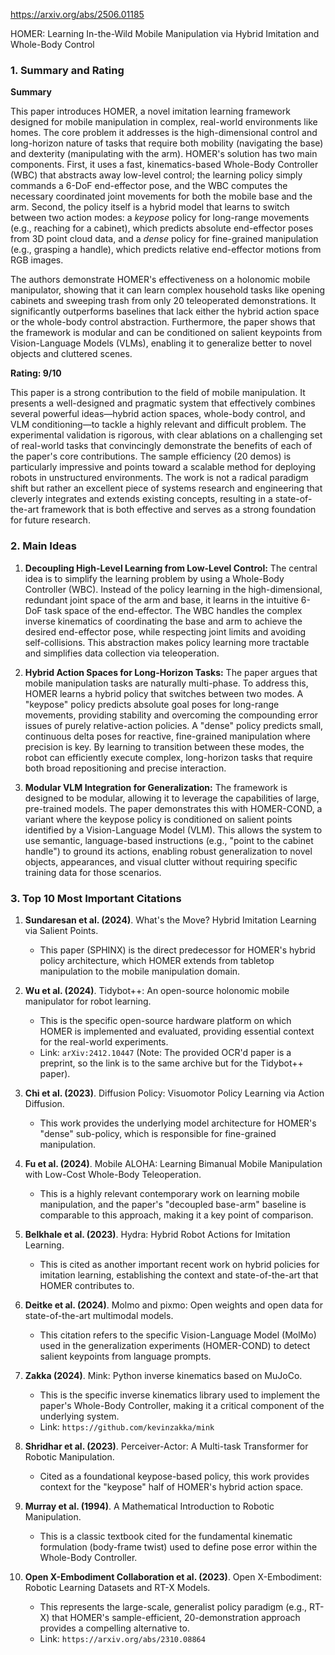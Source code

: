 https://arxiv.org/abs/2506.01185

HOMER: Learning In-the-Wild Mobile Manipulation via Hybrid Imitation and Whole-Body Control

### 1. Summary and Rating

**Summary**

This paper introduces HOMER, a novel imitation learning framework designed for mobile manipulation in complex, real-world environments like homes. The core problem it addresses is the high-dimensional control and long-horizon nature of tasks that require both mobility (navigating the base) and dexterity (manipulating with the arm). HOMER's solution has two main components. First, it uses a fast, kinematics-based Whole-Body Controller (WBC) that abstracts away low-level control; the learning policy simply commands a 6-DoF end-effector pose, and the WBC computes the necessary coordinated joint movements for both the mobile base and the arm. Second, the policy itself is a hybrid model that learns to switch between two action modes: a *keypose* policy for long-range movements (e.g., reaching for a cabinet), which predicts absolute end-effector poses from 3D point cloud data, and a *dense* policy for fine-grained manipulation (e.g., grasping a handle), which predicts relative end-effector motions from RGB images.

The authors demonstrate HOMER's effectiveness on a holonomic mobile manipulator, showing that it can learn complex household tasks like opening cabinets and sweeping trash from only 20 teleoperated demonstrations. It significantly outperforms baselines that lack either the hybrid action space or the whole-body control abstraction. Furthermore, the paper shows that the framework is modular and can be conditioned on salient keypoints from Vision-Language Models (VLMs), enabling it to generalize better to novel objects and cluttered scenes.

**Rating: 9/10**

This paper is a strong contribution to the field of mobile manipulation. It presents a well-designed and pragmatic system that effectively combines several powerful ideas—hybrid action spaces, whole-body control, and VLM conditioning—to tackle a highly relevant and difficult problem. The experimental validation is rigorous, with clear ablations on a challenging set of real-world tasks that convincingly demonstrate the benefits of each of the paper's core contributions. The sample efficiency (20 demos) is particularly impressive and points toward a scalable method for deploying robots in unstructured environments. The work is not a radical paradigm shift but rather an excellent piece of systems research and engineering that cleverly integrates and extends existing concepts, resulting in a state-of-the-art framework that is both effective and serves as a strong foundation for future research.

### 2. Main Ideas

1.  **Decoupling High-Level Learning from Low-Level Control:** The central idea is to simplify the learning problem by using a Whole-Body Controller (WBC). Instead of the policy learning in the high-dimensional, redundant joint space of the arm and base, it learns in the intuitive 6-DoF task space of the end-effector. The WBC handles the complex inverse kinematics of coordinating the base and arm to achieve the desired end-effector pose, while respecting joint limits and avoiding self-collisions. This abstraction makes policy learning more tractable and simplifies data collection via teleoperation.

2.  **Hybrid Action Spaces for Long-Horizon Tasks:** The paper argues that mobile manipulation tasks are naturally multi-phase. To address this, HOMER learns a hybrid policy that switches between two modes. A "keypose" policy predicts absolute goal poses for long-range movements, providing stability and overcoming the compounding error issues of purely relative-action policies. A "dense" policy predicts small, continuous delta poses for reactive, fine-grained manipulation where precision is key. By learning to transition between these modes, the robot can efficiently execute complex, long-horizon tasks that require both broad repositioning and precise interaction.

3.  **Modular VLM Integration for Generalization:** The framework is designed to be modular, allowing it to leverage the capabilities of large, pre-trained models. The paper demonstrates this with HOMER-COND, a variant where the keypose policy is conditioned on salient points identified by a Vision-Language Model (VLM). This allows the system to use semantic, language-based instructions (e.g., "point to the cabinet handle") to ground its actions, enabling robust generalization to novel objects, appearances, and visual clutter without requiring specific training data for those scenarios.

### 3. Top 10 Most Important Citations

1.  **Sundaresan et al. (2024)**. What's the Move? Hybrid Imitation Learning via Salient Points.
    *   This paper (SPHINX) is the direct predecessor for HOMER's hybrid policy architecture, which HOMER extends from tabletop manipulation to the mobile manipulation domain.

2.  **Wu et al. (2024)**. Tidybot++: An open-source holonomic mobile manipulator for robot learning.
    *   This is the specific open-source hardware platform on which HOMER is implemented and evaluated, providing essential context for the real-world experiments.
    *   Link: `arXiv:2412.10447` (Note: The provided OCR'd paper is a preprint, so the link is to the same archive but for the Tidybot++ paper).

3.  **Chi et al. (2023)**. Diffusion Policy: Visuomotor Policy Learning via Action Diffusion.
    *   This work provides the underlying model architecture for HOMER's "dense" sub-policy, which is responsible for fine-grained manipulation.

4.  **Fu et al. (2024)**. Mobile ALOHA: Learning Bimanual Mobile Manipulation with Low-Cost Whole-Body Teleoperation.
    *   This is a highly relevant contemporary work on learning mobile manipulation, and the paper's "decoupled base-arm" baseline is comparable to this approach, making it a key point of comparison.

5.  **Belkhale et al. (2023)**. Hydra: Hybrid Robot Actions for Imitation Learning.
    *   This is cited as another important recent work on hybrid policies for imitation learning, establishing the context and state-of-the-art that HOMER contributes to.

6.  **Deitke et al. (2024)**. Molmo and pixmo: Open weights and open data for state-of-the-art multimodal models.
    *   This citation refers to the specific Vision-Language Model (MolMo) used in the generalization experiments (HOMER-COND) to detect salient keypoints from language prompts.

7.  **Zakka (2024)**. Mink: Python inverse kinematics based on MuJoCo.
    *   This is the specific inverse kinematics library used to implement the paper's Whole-Body Controller, making it a critical component of the underlying system.
    *   Link: `https://github.com/kevinzakka/mink`

8.  **Shridhar et al. (2023)**. Perceiver-Actor: A Multi-task Transformer for Robotic Manipulation.
    *   Cited as a foundational keypose-based policy, this work provides context for the "keypose" half of HOMER's hybrid action space.

9.  **Murray et al. (1994)**. A Mathematical Introduction to Robotic Manipulation.
    *   This is a classic textbook cited for the fundamental kinematic formulation (body-frame twist) used to define pose error within the Whole-Body Controller.

10. **Open X-Embodiment Collaboration et al. (2023)**. Open X-Embodiment: Robotic Learning Datasets and RT-X Models.
    *   This represents the large-scale, generalist policy paradigm (e.g., RT-X) that HOMER's sample-efficient, 20-demonstration approach provides a compelling alternative to.
    *   Link: `https://arxiv.org/abs/2310.08864`
